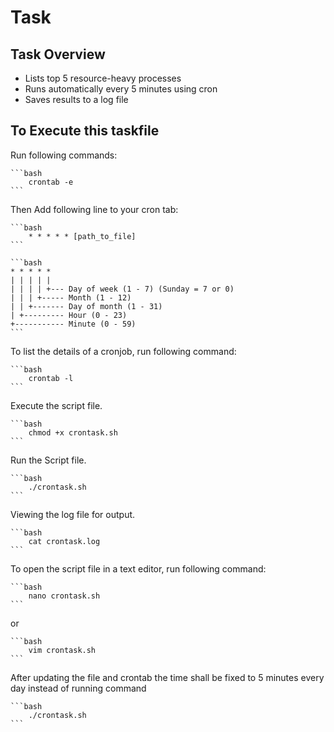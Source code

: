 # Task

## Task Overview

- Lists top 5 resource-heavy processes
- Runs automatically every 5 minutes using cron
- Saves results to a log file

## To Execute this taskfile

Run following commands:

    ```bash
        crontab -e
    ```

Then Add following line to your cron tab:

    ```bash
        * * * * * [path_to_file]
    ```

    ```bash
    * * * * *
    | | | | |
    | | | | +--- Day of week (1 - 7) (Sunday = 7 or 0)
    | | | +----- Month (1 - 12)
    | | +------- Day of month (1 - 31)
    | +--------- Hour (0 - 23)
    +----------- Minute (0 - 59)
    ```

To list the details of a cronjob, run following command:

    ```bash
        crontab -l
    ```

Execute the script file.

    ```bash
        chmod +x crontask.sh
    ```

Run the Script file.

    ```bash
        ./crontask.sh
    ```

Viewing the log file for output.

    ```bash
        cat crontask.log
    ```

To open the script file in a text editor, run following command:

    ```bash
        nano crontask.sh
    ```

or

    ```bash
        vim crontask.sh
    ```

After updating the file and crontab the time shall be fixed to 5 minutes every day instead of running command

    ```bash
        ./crontask.sh
    ```

